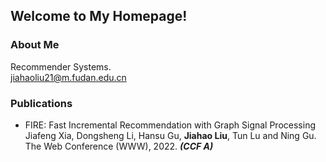 ## Welcome to My Homepage!



### About Me
Recommender Systems.  
[jiahaoliu21@m.fudan.edu.cn]()

### Publications
- FIRE: Fast Incremental Recommendation with Graph Signal Processing  
Jiafeng Xia, Dongsheng Li, Hansu Gu, **Jiahao Liu**, Tun Lu and Ning Gu.  
The Web Conference (WWW), 2022. ***(CCF A)***

